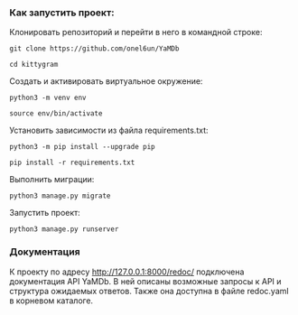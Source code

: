 ### Как запустить проект:

Клонировать репозиторий и перейти в него в командной строке:

```
git clone https://github.com/onel6un/YaMDb
```

```
cd kittygram
```

Cоздать и активировать виртуальное окружение:

```
python3 -m venv env
```

```
source env/bin/activate
```

Установить зависимости из файла requirements.txt:

```
python3 -m pip install --upgrade pip
```

```
pip install -r requirements.txt
```

Выполнить миграции:

```
python3 manage.py migrate
```

Запустить проект:

```
python3 manage.py runserver
```

### Документация
К проекту по адресу http://127.0.0.1:8000/redoc/ подключена 
документация API YaMDb. В ней описаны возможные запросы к API
и структура ожидаемых ответов.
Также она доступна в файле redoc.yaml в корневом каталоге.